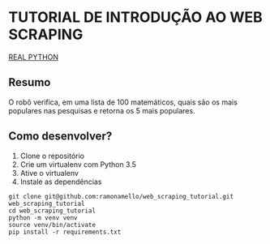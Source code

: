 # TUTORIAL DE INTRODUÇÃO AO WEB SCRAPING
[REAL PYTHON](https://realpython.com/python-web-scraping-practical-introduction/)

## Resumo
O robô verifica, em uma lista de 100 matemáticos, quais são os mais populares nas pesquisas e retorna os 5 mais populares.

## Como desenvolver?

1. Clone o repositório
2. Crie um virtualenv com Python 3.5
3. Ative o virtualenv
4. Instale as dependências

```console
git clone git@github.com:ramonamello/web_scraping_tutorial.git web_scraping_tutorial
cd web_scraping_tutorial
python -m venv venv
source venv/bin/activate
pip install -r requirements.txt
```
